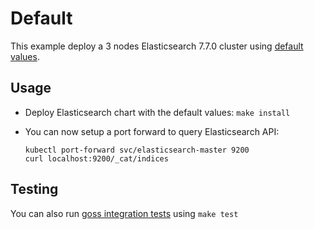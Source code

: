 # Default

This example deploy a 3 nodes Elasticsearch 7.7.0 cluster using
[default values][].


## Usage

* Deploy Elasticsearch chart with the default values: `make install`

* You can now setup a port forward to query Elasticsearch API:

  ```
  kubectl port-forward svc/elasticsearch-master 9200
  curl localhost:9200/_cat/indices
  ```


## Testing

You can also run [goss integration tests][] using `make test`


[goss integration tests]: https://github.com/elastic/helm-charts/tree/7.7/elasticsearch/examples/default/test/goss.yaml
[default values]: https://github.com/elastic/helm-charts/tree/7.7/elasticsearch/values.yaml
